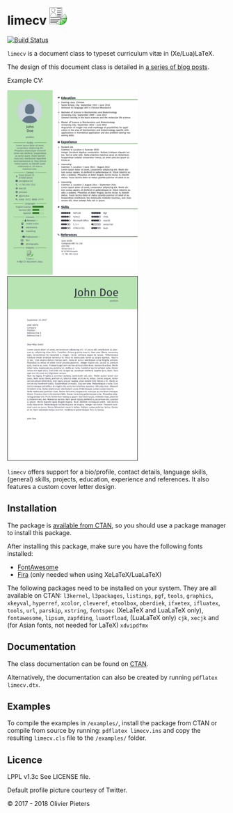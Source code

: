 # limecv <img src="src/images/limecv-icon.png" alt="limecv project icon" width="40px"/>

[![Build Status](https://travis-ci.org/opieters/limecv.svg?branch=master)](https://travis-ci.org/opieters/limecv)

`limecv` is a document class to typeset curriculum vitæ in (Xe/Lua)LaTeX.

The design of this document class is detailed in [a series of blog posts][blog].  

Example CV:

<div>
  <img src="images/cv.png" alt-="CV example" width="300px"/>
  <img src="images/cover_letter.png" alt-="cover letter example" width="300px"/>
</div>

`limecv` offers support for a bio/profile, contact details, language skills, (general) skills, projects, education, experience and references. It also features a custom cover letter design. 

## Installation

The package is [available from CTAN](https://ctan.org/pkg/limecv), so you should use a package manager to install this package.

After installing this package, make sure you have the following fonts installed:

* [FontAwesome][FA]
* [Fira][fira] (only needed when using XeLaTeX/LuaLaTeX)

The following packages need to be installed on your system. They are all available on CTAN: 
  `l3kernel`, 
  `l3packages`, 
  `listings`, 
  `pgf`, 
  `tools`,
  `graphics`, 
  `xkeyval`, 
  `hyperref`,
  `xcolor`, 
  `cleveref`, 
  `etoolbox`, 
  `oberdiek`,
  `ifxetex`, 
  `ifluatex`, 
  `tools`, 
  `url`, 
  `parskip`, 
  `xstring`, 
  `fontspec` (XeLaTeX and LuaLaTeX only),
  `fontawesome`,
  `lipsum`,
  `zapfding`,
  `luaotfload`, (LuaLaTeX only)
  `cjk`,
  `xecjk` and (for Asian fonts, not needed for LaTeX)
  `xdvipdfmx`


## Documentation

The class documentation can be found on [CTAN](http://mirrors.ctan.org/macros/latex/contrib/limecv/limecv.pdf).

Alternatively, the documentation can also be created by running `pdflatex limecv.dtx`.

## Examples

To compile the examples in `/examples/`, install the package from CTAN or compile from source by running: `pdflatex limecv.ins` and copy the resulting `limecv.cls` file to the `/examples/` folder.

## Licence

LPPL v1.3c See LICENSE file.

Default profile picture courtesy of Twitter. 

© 2017 - 2018 Olivier Pieters

[blog]: https://olivierpieters.be/blog/archive/tag/limecv
[FA]: http://fontawesome.io
[fira]: https://github.com/mozilla/Fira
[docs]: http://ctan.org/tex-archive/macros/generic/limecv/limecv.pdf
